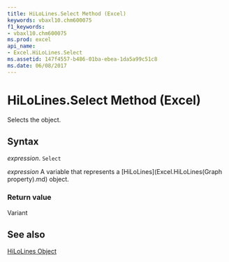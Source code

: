 ```yaml
---
title: HiLoLines.Select Method (Excel)
keywords: vbaxl10.chm600075
f1_keywords:
- vbaxl10.chm600075
ms.prod: excel
api_name:
- Excel.HiLoLines.Select
ms.assetid: 147f4557-b486-01ba-ebea-1da5a99c51c8
ms.date: 06/08/2017
---
```



# HiLoLines.Select Method (Excel)

Selects the object.


## Syntax

 _expression_. `Select`

 _expression_ A variable that represents a [HiLoLines](Excel.HiLoLines(Graph property).md) object.


### Return value

Variant


## See also


[HiLoLines Object](Excel.HiLoLines(object).md)

